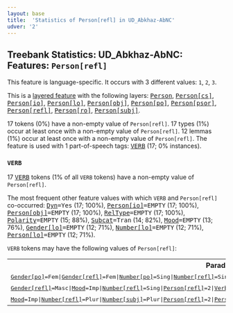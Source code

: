 ```yaml
---
layout: base
title:  'Statistics of Person[refl] in UD_Abkhaz-AbNC'
udver: '2'
---
```


## Treebank Statistics: UD_Abkhaz-AbNC: Features: `Person[refl]`

This feature is language-specific.
It occurs with 3 different values: `1`, `2`, `3`.

This is a <a href="../../u/overview/feat-layers.html">layered feature</a> with the following layers: <tt><a href="ab_abnc-feat-Person.html">Person</a></tt>, <tt><a href="ab_abnc-feat-Person-cs.html">Person[cs]</a></tt>, <tt><a href="ab_abnc-feat-Person-io.html">Person[io]</a></tt>, <tt><a href="ab_abnc-feat-Person-lo.html">Person[lo]</a></tt>, <tt><a href="ab_abnc-feat-Person-obj.html">Person[obj]</a></tt>, <tt><a href="ab_abnc-feat-Person-po.html">Person[po]</a></tt>, <tt><a href="ab_abnc-feat-Person-psor.html">Person[psor]</a></tt>, <tt><a href="ab_abnc-feat-Person-refl.html">Person[refl]</a></tt>, <tt><a href="ab_abnc-feat-Person-ro.html">Person[ro]</a></tt>, <tt><a href="ab_abnc-feat-Person-subj.html">Person[subj]</a></tt>.

17 tokens (0%) have a non-empty value of `Person[refl]`.
17 types (1%) occur at least once with a non-empty value of `Person[refl]`.
12 lemmas (1%) occur at least once with a non-empty value of `Person[refl]`.
The feature is used with 1 part-of-speech tags: <tt><a href="ab_abnc-pos-VERB.html">VERB</a></tt> (17; 0% instances).

### `VERB`

17 <tt><a href="ab_abnc-pos-VERB.html">VERB</a></tt> tokens (1% of all `VERB` tokens) have a non-empty value of `Person[refl]`.

The most frequent other feature values with which `VERB` and `Person[refl]` co-occurred: <tt><a href="ab_abnc-feat-Dyn.html">Dyn</a></tt><tt>=Yes</tt> (17; 100%), <tt><a href="ab_abnc-feat-Person-io.html">Person[io]</a></tt><tt>=EMPTY</tt> (17; 100%), <tt><a href="ab_abnc-feat-Person-obj.html">Person[obj]</a></tt><tt>=EMPTY</tt> (17; 100%), <tt><a href="ab_abnc-feat-RelType.html">RelType</a></tt><tt>=EMPTY</tt> (17; 100%), <tt><a href="ab_abnc-feat-Polarity.html">Polarity</a></tt><tt>=EMPTY</tt> (15; 88%), <tt><a href="ab_abnc-feat-Subcat.html">Subcat</a></tt><tt>=Tran</tt> (14; 82%), <tt><a href="ab_abnc-feat-Mood.html">Mood</a></tt><tt>=EMPTY</tt> (13; 76%), <tt><a href="ab_abnc-feat-Gender-lo.html">Gender[lo]</a></tt><tt>=EMPTY</tt> (12; 71%), <tt><a href="ab_abnc-feat-Number-lo.html">Number[lo]</a></tt><tt>=EMPTY</tt> (12; 71%), <tt><a href="ab_abnc-feat-Person-lo.html">Person[lo]</a></tt><tt>=EMPTY</tt> (12; 71%).

`VERB` tokens may have the following values of `Person[refl]`:


<table>
  <tr><th>Paradigm <i>а-ҽаанкы́лара</i></th><th><tt>2</tt></th><th><tt>3</tt></th></tr>
  <tr><td><tt><tt><a href="ab_abnc-feat-Gender-po.html">Gender[po]</a></tt><tt>=Fem</tt>|<tt><a href="ab_abnc-feat-Gender-refl.html">Gender[refl]</a></tt><tt>=Fem</tt>|<tt><a href="ab_abnc-feat-Number-po.html">Number[po]</a></tt><tt>=Sing</tt>|<tt><a href="ab_abnc-feat-Number-refl.html">Number[refl]</a></tt><tt>=Sing</tt>|<tt><a href="ab_abnc-feat-Person-po.html">Person[po]</a></tt><tt>=3</tt>|<tt><a href="ab_abnc-feat-Person-refl.html">Person[refl]</a></tt><tt>=3</tt>|<tt><a href="ab_abnc-feat-Polarity.html">Polarity</a></tt><tt>=Neg</tt>|<tt><a href="ab_abnc-feat-Reln.html">Reln</a></tt><tt>=Pot</tt>|<tt><a href="ab_abnc-feat-Tense.html">Tense</a></tt><tt>=Aor</tt>|<tt><a href="ab_abnc-feat-VerbForm.html">VerbForm</a></tt><tt>=NonFin</tt></tt></td><td></td><td><em>лҽылзаанымкылаӡакәа</em></td></tr>
  <tr><td><tt><tt><a href="ab_abnc-feat-Gender-refl.html">Gender[refl]</a></tt><tt>=Masc</tt>|<tt><a href="ab_abnc-feat-Mood.html">Mood</a></tt><tt>=Imp</tt>|<tt><a href="ab_abnc-feat-Number-refl.html">Number[refl]</a></tt><tt>=Sing</tt>|<tt><a href="ab_abnc-feat-Person-refl.html">Person[refl]</a></tt><tt>=2</tt>|<tt><a href="ab_abnc-feat-VerbForm.html">VerbForm</a></tt><tt>=Fin</tt></tt></td><td><em>уҽаанкыл</em></td><td></td></tr>
  <tr><td><tt><tt><a href="ab_abnc-feat-Mood.html">Mood</a></tt><tt>=Imp</tt>|<tt><a href="ab_abnc-feat-Number-refl.html">Number[refl]</a></tt><tt>=Plur</tt>|<tt><a href="ab_abnc-feat-Number-subj.html">Number[subj]</a></tt><tt>=Plur</tt>|<tt><a href="ab_abnc-feat-Person-refl.html">Person[refl]</a></tt><tt>=2</tt>|<tt><a href="ab_abnc-feat-Person-subj.html">Person[subj]</a></tt><tt>=2</tt>|<tt><a href="ab_abnc-feat-VerbForm.html">VerbForm</a></tt><tt>=Fin</tt></tt></td><td><em>шәҽаанышәкыл</em></td><td></td></tr>
</table>

